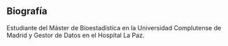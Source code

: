 ## Biografía

Estudiante del Máster de Bioestadística en la Universidad Complutense de Madrid y Gestor de Datos en el Hospital La Paz.
